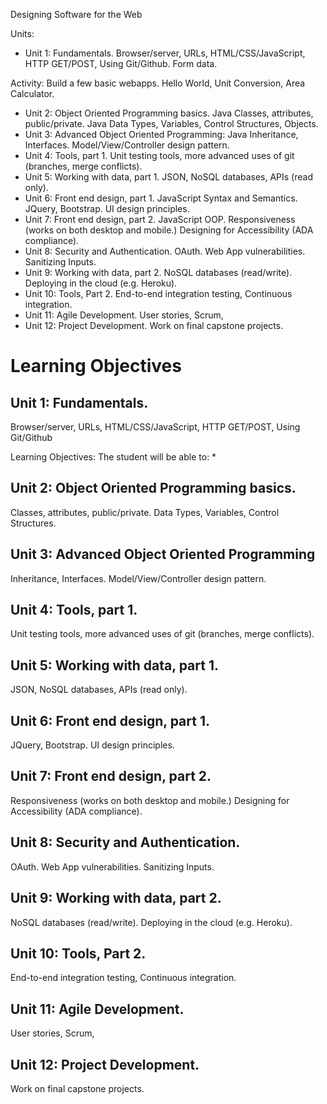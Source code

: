 
Designing Software for the Web

Units:

* Unit 1: Fundamentals.  Browser/server, URLs, HTML/CSS/JavaScript, HTTP GET/POST, Using Git/Github.  Form data.

Activity: Build a few basic webapps.  Hello World, Unit Conversion, Area Calculator.

* Unit 2: Object Oriented Programming basics.  Java Classes, attributes, public/private.   Java Data Types, Variables, Control Structures, Objects.
* Unit 3: Advanced Object Oriented Programming: Java Inheritance, Interfaces.   Model/View/Controller design pattern.
* Unit 4: Tools, part 1.  Unit testing tools, more advanced uses of git (branches, merge conflicts).
* Unit 5: Working with data, part 1.  JSON, NoSQL databases, APIs (read only).
* Unit 6: Front end design, part 1.  JavaScript Syntax and Semantics. JQuery, Bootstrap.  UI design principles.  
* Unit 7: Front end design, part 2.  JavaScript OOP.  Responsiveness (works on both desktop and mobile.) Designing for Accessibility (ADA compliance).
* Unit 8: Security and Authentication.  OAuth.  Web App vulnerabilities.  Sanitizing Inputs.
* Unit 9: Working with data, part 2.   NoSQL databases (read/write). Deploying in the cloud (e.g. Heroku).
* Unit 10: Tools, Part 2.   End-to-end integration testing, Continuous integration.
* Unit 11: Agile Development.    User stories, Scrum, 
* Unit 12: Project Development.  Work on final capstone projects.


# Learning Objectives

## Unit 1: Fundamentals.  

Browser/server, URLs, HTML/CSS/JavaScript, HTTP GET/POST, Using Git/Github

Learning Objectives: The student will be able to:
*

## Unit 2: Object Oriented Programming basics.  

Classes, attributes, public/private.   Data Types, Variables, Control Structures.

## Unit 3: Advanced Object Oriented Programming

Inheritance, Interfaces.   Model/View/Controller design pattern.

## Unit 4: Tools, part 1.  

Unit testing tools, more advanced uses of git (branches, merge conflicts).

## Unit 5: Working with data, part 1.  

JSON, NoSQL databases, APIs (read only).

## Unit 6: Front end design, part 1.   

JQuery, Bootstrap.  UI design principles.  

## Unit 7: Front end design, part 2.   

Responsiveness (works on both desktop and mobile.) Designing for Accessibility (ADA compliance).

## Unit 8: Security and Authentication.  

OAuth.  Web App vulnerabilities.  Sanitizing Inputs.

## Unit 9: Working with data, part 2.   

NoSQL databases (read/write). Deploying in the cloud (e.g. Heroku).

## Unit 10: Tools, Part 2.   

End-to-end integration testing, Continuous integration.

## Unit 11: Agile Development.    

User stories, Scrum, 

## Unit 12: Project Development. 

Work on final capstone projects.
